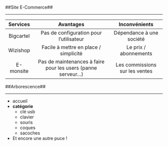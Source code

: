##Site E-Commerce##
*********************

| Services      | Avantages      | Inconvénients  |
| :--------------------: |:--------------------:| :--------------------:|
| Bigcartel     | Pas de configuration pour l’utilisateur            |     Dépendance à une société|
| Wizishop      | Facile à mettre en place / simplicité             |     Le prix / abonnements|
| E-monsite       | Pas de maintenances à faire pour les users (panne serveur…)             |     Les commissions sur les ventes|


##Arborescence##
*********************

* accueil
* **catégorie**
    * clé usb
    * clavier
    * souris
    * coques
    * sacoches
* Et encore une autre puce !